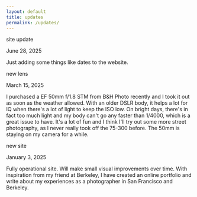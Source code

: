 ```yaml
---
layout: default
title: updates
permalink: /updates/
---
```


<div class="blog-post-container">
  <article class="blog-post">
    <p class="post-title">site update</p>
    <p class="post-date">June 28, 2025</p>
    <div class="post-body">
      <p>Just adding some things like dates to the website.</p>
    </div>
  </article>
</div>

<div class="blog-post-container">
  <article class="blog-post">
    <p class="post-title">new lens</p>
    <p class="post-date">March 15, 2025</p>
    <div class="post-body">
      <p>I purchased a EF 50mm f/1.8 STM from B&H Photo recently and I took it out as soon as the weather allowed. With an older DSLR body, it helps a lot for IQ when there's a lot of light to keep the ISO low. On bright days, there's in fact too much light and my body can't go any faster than 1/4000, which is a great issue to have. It's a lot of fun and I think I'll try out some more street photography, as I never really took off the 75-300 before. The 50mm is staying on my camera for a while.</p>
    </div>
  </article>
</div>

<div class="blog-post-container">
  <article class="blog-post">
    <p class="post-title">new site</p>
    <p class="post-date">January 3, 2025</p>
    <div class="post-body">
      <p>Fully operational site. Will make small visual improvements over time. With inspiration from my friend at Berkeley, I have created an online portfolio and write about my experiences as a photographer in San Francisco and Berkeley.</p>
    </div>
  </article>
</div>
